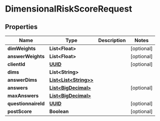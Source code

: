 
# DimensionalRiskScoreRequest

## Properties
Name | Type | Description | Notes
------------ | ------------- | ------------- | -------------
**dimWeights** | **List&lt;Float&gt;** |  |  [optional]
**answerWeights** | **List&lt;Float&gt;** |  |  [optional]
**clientId** | [**UUID**](UUID.md) |  |  [optional]
**dims** | **List&lt;String&gt;** |  | 
**answerDims** | [**List&lt;List&lt;String&gt;&gt;**](List.md) |  | 
**answers** | [**List&lt;BigDecimal&gt;**](BigDecimal.md) |  |  [optional]
**maxAnswers** | [**List&lt;BigDecimal&gt;**](BigDecimal.md) |  | 
**questionnaireId** | [**UUID**](UUID.md) |  |  [optional]
**postScore** | **Boolean** |  |  [optional]



